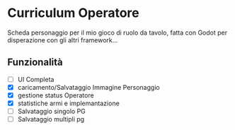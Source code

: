 # Curriculum Operatore
 Scheda personaggio per il mio gioco di ruolo da tavolo, fatta con Godot per disperazione con gli altri framework...

## Funzionalità
- [ ] UI Completa
- [x] caricamento/Salvataggio Immagine Personaggio
- [x] gestione status Operatore
- [x] statistiche armi e implemantazione
- [ ] Salvataggio singolo PG
- [ ] Salvataggio multipli pg